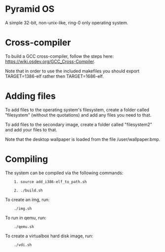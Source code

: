 # Pyramid OS
A simple 32-bit, non-unix-like, ring-0 only operating system.

# Cross-compiler
To build a GCC cross-compiler, follow the steps here: https://wiki.osdev.org/GCC_Cross-Compiler.

Note that in order to use the included makefiles you should export TARGET=1386-elf rather then TARGET=1686-elf.

# Adding files
To add files to the operating system's filesystem, create a folder called "filesystem" (without the quotations) and add any files you need to that.

To add files to the secondary image, create a folder called "filesystem2" and add your files to that.

Note that the desktop wallpaper is loaded from the file /user/wallpaper.bmp.

# Compiling
The system can be compiled via the following commands:
	
		1. source add_i386-elf_to_path.sh
	
		2. ./build.sh

To create an img, run:
	
		./img.sh
		
To run in qemu, run:
		
		./qemu.sh

To create a virtualbox hard disk image, run:
		
		./vdi.sh
